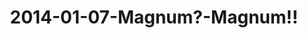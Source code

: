 ---
layout: blog
title: 2014-01-07-Magnum?-Magnum!!
category: blog
lat: 13.74649
lng: 100.49215
image: https://s3-us-west-2.amazonaws.com/travels2013/2014-01-07 01:07:44 PST.jpg
observation: 20140107010744PST
---